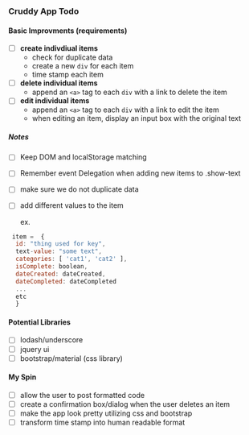 ### Cruddy App Todo

#### Basic Improvments (requirements)

- [ ] **create indivdiual items**
  * check for duplicate data
  * create a new `div` for each item
  * time stamp each item
- [ ] **delete individual items**
  * append an `<a>` tag to each `div` with a link to delete the item
- [ ] **edit individual items**
  * append an `<a>` tag to each `div` with a link to edit the item
  * when editing an item, display an input box with the original text

##### Notes
- [ ] Keep DOM and localStorage matching 
- [ ] Remember event Delegation when adding new items to .show-text
- [ ] make sure we do not duplicate data
- [ ] add different values to the item

  ex.
```javascript
 item =  {
  id: "thing used for key",
  text-value: "some text",
  categories: [ 'cat1', 'cat2' ],
  isComplete: boolean,
  dateCreated: dateCreated,
  dateCompleted: dateCompleted
  ...
  etc
  }
```

#### Potential Libraries
- [ ] lodash/underscore
- [ ] jquery ui
- [ ] bootstrap/material (css library)

#### My Spin
- [ ] allow the user to post formatted code
- [ ] create a confirmation box/dialog when the user deletes an item
- [ ] make the app look pretty utilizing css and bootstrap
- [ ] transform time stamp into human readable format
